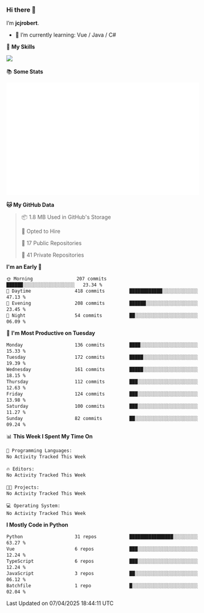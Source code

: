 ### Hi there 👋

I’m **jcjrobert**.

- 🌱 I’m currently learning: Vue / Java / C#

🌟 **My Skills**

![](https://img.shields.io/badge/-Python-3e74a2?style=flat-square&logo=Python&logoColor=fff)

📚 **Some Stats**

![](https://github.com/jcjrobert/github-stats/blob/master/generated/overview.svg)

<!--START_SECTION:waka-->
**🐱 My GitHub Data** 

> 📦 1.8 MB Used in GitHub's Storage 
 > 
> 💼 Opted to Hire
 > 
> 📜 17 Public Repositories 
 > 
> 🔑 41 Private Repositories 
 > 
**I'm an Early 🐤** 

```text
🌞 Morning                207 commits         ██████░░░░░░░░░░░░░░░░░░░   23.34 % 
🌆 Daytime                418 commits         ████████████░░░░░░░░░░░░░   47.13 % 
🌃 Evening                208 commits         ██████░░░░░░░░░░░░░░░░░░░   23.45 % 
🌙 Night                  54 commits          ██░░░░░░░░░░░░░░░░░░░░░░░   06.09 % 
```
📅 **I'm Most Productive on Tuesday** 

```text
Monday                   136 commits         ████░░░░░░░░░░░░░░░░░░░░░   15.33 % 
Tuesday                  172 commits         █████░░░░░░░░░░░░░░░░░░░░   19.39 % 
Wednesday                161 commits         █████░░░░░░░░░░░░░░░░░░░░   18.15 % 
Thursday                 112 commits         ███░░░░░░░░░░░░░░░░░░░░░░   12.63 % 
Friday                   124 commits         ███░░░░░░░░░░░░░░░░░░░░░░   13.98 % 
Saturday                 100 commits         ███░░░░░░░░░░░░░░░░░░░░░░   11.27 % 
Sunday                   82 commits          ██░░░░░░░░░░░░░░░░░░░░░░░   09.24 % 
```


📊 **This Week I Spent My Time On** 

```text
💬 Programming Languages: 
No Activity Tracked This Week

🔥 Editors: 
No Activity Tracked This Week

🐱‍💻 Projects: 
No Activity Tracked This Week

💻 Operating System: 
No Activity Tracked This Week
```

**I Mostly Code in Python** 

```text
Python                   31 repos            ████████████████░░░░░░░░░   63.27 % 
Vue                      6 repos             ███░░░░░░░░░░░░░░░░░░░░░░   12.24 % 
TypeScript               6 repos             ███░░░░░░░░░░░░░░░░░░░░░░   12.24 % 
JavaScript               3 repos             ██░░░░░░░░░░░░░░░░░░░░░░░   06.12 % 
Batchfile                1 repo              █░░░░░░░░░░░░░░░░░░░░░░░░   02.04 % 
```




 Last Updated on 07/04/2025 18:44:11 UTC
<!--END_SECTION:waka-->
